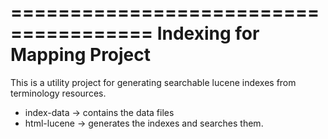 ======================================
Indexing for Mapping Project
======================================

This is a utility project for generating searchable lucene indexes 
from terminology resources.

* index-data -> contains the data files
* html-lucene -> generates the indexes and searches them.